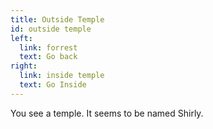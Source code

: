 ```yaml
---
title: Outside Temple
id: outside temple
left:
  link: forrest
  text: Go back
right:
  link: inside temple
  text: Go Inside
---
```

You see a temple. It seems to be named Shirly.
